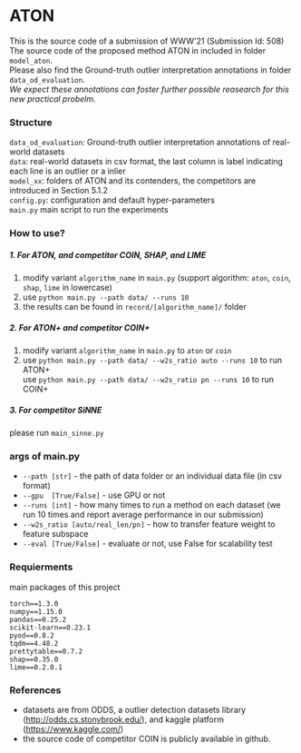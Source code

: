 # ATON

This is the source code of a submission of WWW'21 (Submission Id: 508)  
The source code of the proposed method ATON in included in folder `model_aton`.  
Please also find the Ground-truth outlier interpretation annotations in folder `data_od_evaluation`.   
*We expect these annotations can foster further possible reasearch for this new practical probelm.*



### Structure
`data_od_evaluation`: Ground-truth outlier interpretation annotations of real-world datasets  
`data`: real-world datasets in csv format, the last column is label indicating each line is an outlier or a inlier  
`model_xx`: folders of ATON and its contenders, the competitors are introduced in Section 5.1.2  
`config.py`: configuration and default hyper-parameters  
`main.py` main script to run the experiments

### How to use?
##### 1. For ATON, and competitor COIN, SHAP, and LIME
1. modify variant `algorithm_name` in `main.py` (support algorithm: `aton`, `coin`, `shap`, `lime`  in lowercase)
2. use `python main.py --path data/ --runs 10 `
3. the results can be found in `record/[algorithm_name]/` folder  

##### 2. For ATON+ and competitor COIN+ 
1. modify variant `algorithm_name` in `main.py` to `aton` or `coin`  
2. use `python main.py --path data/ --w2s_ratio auto --runs 10` to run ATON+  
   use `python main.py --path data/ --w2s_ratio pn --runs 10` to run COIN+  

##### 3. For competitor SiNNE
please run `main_sinne.py` 

### args of main.py
- `--path [str]`        - the path of data folder or an individual data file (in csv format)  
- `--gpu  [True/False]` - use GPU or not
- `--runs [int]`         - how many times to run a method on each dataset (we run 10 times and report average performance in our submission)
- `--w2s_ratio [auto/real_len/pn]`  - how to transfer feature weight to feature subspace
- `--eval [True/False]` - evaluate or not, use False for scalability test


### Requierments
main packages of this project  
```
torch==1.3.0
numpy==1.15.0
pandas==0.25.2
scikit-learn==0.23.1
pyod==0.8.2
tqdm==4.48.2
prettytable==0.7.2
shap==0.35.0
lime==0.2.0.1
```


### References
- datasets are from ODDS, a outlier detection datasets library (http://odds.cs.stonybrook.edu/), and kaggle platform (https://www.kaggle.com/)
- the source code of competitor COIN is publicly available in github. 
